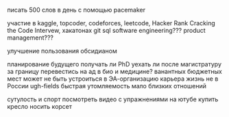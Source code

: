 
писать 500 слов в день с помощью pacemaker

участие в kaggle, topcoder, codeforces, leetcode, Hacker Rank
Cracking the Code Intervew, хакатонах
git
sql
software engineering???
product management???


улучшение пользования обсидианом

планирование будущего
получать ли PhD
уехать ли после магистратуру за границу
перевестись на ад в био и медицине? ванантных бюджетных мест может не быть
устроиться в ЭА-организацию
карьера
жизнь не в России
ugh-fields
быстрая утомляемость
мало близких отношений

сутулость и спорт
посмотреть видео с упражнениями на ютубе
купить кресло
носить корсет